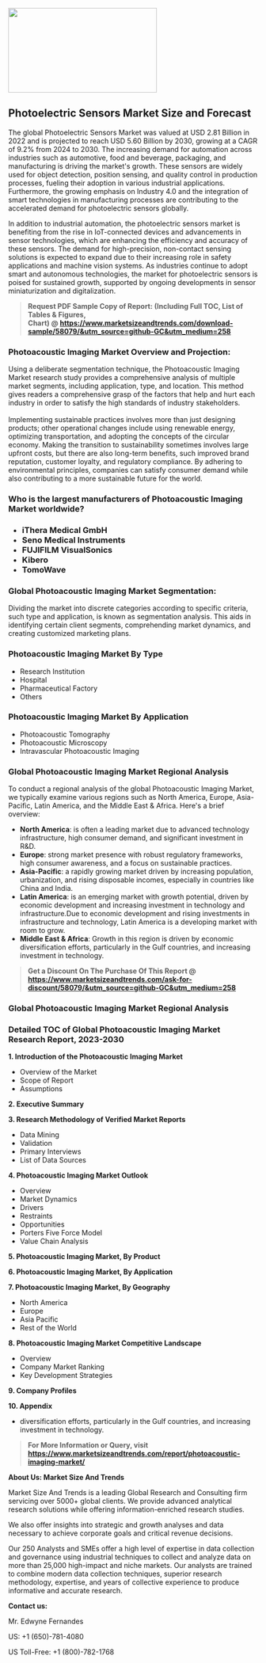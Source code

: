 <p><img class="alignnone size-medium wp-image-20088" src="https://ffe5etoiles.com/wp-content/uploads/2024/12/MST1-300x171.png" alt="" width="300" height="171" /></p><h2>Photoelectric Sensors Market Size and Forecast</h2><p>The global Photoelectric Sensors Market was valued at USD 2.81 Billion in 2022 and is projected to reach USD 5.60 Billion by 2030, growing at a CAGR of 9.2% from 2024 to 2030. The increasing demand for automation across industries such as automotive, food and beverage, packaging, and manufacturing is driving the market's growth. These sensors are widely used for object detection, position sensing, and quality control in production processes, fueling their adoption in various industrial applications. Furthermore, the growing emphasis on Industry 4.0 and the integration of smart technologies in manufacturing processes are contributing to the accelerated demand for photoelectric sensors globally.</p><p>In addition to industrial automation, the photoelectric sensors market is benefiting from the rise in IoT-connected devices and advancements in sensor technologies, which are enhancing the efficiency and accuracy of these sensors. The demand for high-precision, non-contact sensing solutions is expected to expand due to their increasing role in safety applications and machine vision systems. As industries continue to adopt smart and autonomous technologies, the market for photoelectric sensors is poised for sustained growth, supported by ongoing developments in sensor miniaturization and digitalization.</p></p><blockquote id="" class=""><strong>Request PDF Sample Copy of Report: (Including Full TOC, List of Tables &amp; Figures, Chart)&nbsp;@&nbsp;<strong><a href="https://www.marketsizeandtrends.com/download-sample/58079/&utm_source=github-GC&utm_medium=258" target="_blank">https://www.marketsizeandtrends.com/download-sample/58079/&utm_source=github-GC&utm_medium=258</a></strong></strong></blockquote><h3 id="" class="">Photoacoustic Imaging Market&nbsp;Overview and Projection:</h3><p id="" class="">Using a deliberate segmentation technique, the Photoacoustic Imaging Market research study provides a comprehensive analysis of multiple market segments, including application, type, and location. This method gives readers a comprehensive grasp of the factors that help and hurt each industry in order to satisfy the high standards of industry stakeholders. <br /> <br />Implementing sustainable practices involves more than just designing products; other operational changes include using renewable energy, optimizing transportation, and adopting the concepts of the circular economy. Making the transition to sustainability sometimes involves large upfront costs, but there are also long-term benefits, such improved brand reputation, customer loyalty, and regulatory compliance. By adhering to environmental principles, companies can satisfy consumer demand while also contributing to a more sustainable future for the world.</p><h3 id="" class="">Who is the largest manufacturers of&nbsp;Photoacoustic Imaging Market worldwide?</h3><h3 class=""><p><ul><li>iThera Medical GmbH </li><li> Seno Medical Instruments </li><li> FUJIFILM VisualSonics </li><li> Kibero </li><li> TomoWave</li></ul></p></h3><h3 id="" class="">Global&nbsp;Photoacoustic Imaging Market Segmentation:</h3><p id="" class="">Dividing the market into discrete categories according to specific criteria, such type and application, is known as segmentation analysis. This aids in identifying certain client segments, comprehending market dynamics, and creating customized marketing plans.</p><h3 id="" class="">Photoacoustic Imaging Market&nbsp;By Type</h3><p><p><ul><li>Research Institution </li><li> Hospital </li><li> Pharmaceutical Factory </li><li> Others</p></li></ul></p></p><h3 id="" class="">Photoacoustic Imaging Market&nbsp;By Application</h3><p class=""><p><ul><li>Photoacoustic Tomography </li><li> Photoacoustic Microscopy </li><li> Intravascular Photoacoustic Imaging</li></ul></p></p><h3 id="" class="">Global Photoacoustic Imaging Market Regional Analysis</h3><p id="" class="">To conduct a regional analysis of the global Photoacoustic Imaging Market, we typically examine various regions such as North America, Europe, Asia-Pacific, Latin America, and the Middle East &amp; Africa. Here's a brief overview:</p><ul><li><strong>North America</strong>: is often a leading market due to advanced technology infrastructure, high consumer demand, and significant investment in R&amp;D.</li><li><strong>Europe</strong>: strong market presence with robust regulatory frameworks, high consumer awareness, and a focus on sustainable practices.</li><li><strong>Asia-Pacific</strong>: a rapidly growing market driven by increasing population, urbanization, and rising disposable incomes, especially in countries like China and India.</li><li><strong>Latin America</strong>: is an emerging market with growth potential, driven by economic development and increasing investment in technology and infrastructure.Due to economic development and rising investments in infrastructure and technology, Latin America is a developing market with room to grow.</li><li><strong>Middle East &amp; Africa</strong>: Growth in this region is driven by economic diversification efforts, particularly in the Gulf countries, and increasing investment in technology.</li></ul><blockquote id="" class=""><strong>Get a Discount On The Purchase Of This Report @ <strong><a href="https://www.marketsizeandtrends.com/ask-for-discount/58079/&utm_source=github-GC&utm_medium=258" target="_blank">https://www.marketsizeandtrends.com/ask-for-discount/58079/&utm_source=github-GC&utm_medium=258</a></strong></strong></blockquote><h3 id="" class="">Global Photoacoustic Imaging Market Regional Analysis</h3><h3 id="" class="">Detailed TOC of Global Photoacoustic Imaging Market Research Report, 2023-2030</h3><p id="" class=""><strong>1. Introduction of the Photoacoustic Imaging Market</strong></p><ul><li>Overview of the Market</li><li>Scope of Report</li><li>Assumptions</li></ul><p id="" class=""><strong>2. Executive Summary</strong></p><p id="" class=""><strong>3. Research Methodology of Verified Market Reports</strong></p><ul><li>Data Mining</li><li>Validation</li><li>Primary Interviews</li><li>List of Data Sources</li></ul><p id="" class=""><strong>4. Photoacoustic Imaging Market Outlook</strong></p><ul><li>Overview</li><li>Market Dynamics</li><li>Drivers</li><li>Restraints</li><li>Opportunities</li><li>Porters Five Force Model</li><li>Value Chain Analysis</li></ul><p id="" class=""><strong>5. Photoacoustic Imaging Market, By Product</strong></p><p id="" class=""><strong>6. Photoacoustic Imaging Market, By Application</strong></p><p id="" class=""><strong>7. Photoacoustic Imaging Market, By Geography</strong></p><ul><li>North America</li><li>Europe</li><li>Asia Pacific</li><li>Rest of the World</li></ul><p id="" class=""><strong>8. Photoacoustic Imaging Market Competitive Landscape</strong></p><ul><li>Overview</li><li>Company Market Ranking</li><li>Key Development Strategies</li></ul><p id="" class=""><strong>9. Company Profiles</strong></p><p id="" class=""><strong>10. Appendix</strong></p><ul><li>diversification efforts, particularly in the Gulf countries, and increasing investment in technology.</li></ul><blockquote id="" class=""><strong>For More Information or Query, visit <strong><strong><a href="https://www.marketsizeandtrends.com/report/photoacoustic-imaging-market/" target="_blank">https://www.marketsizeandtrends.com/report/photoacoustic-imaging-market/</a></strong></strong></strong></blockquote><p id="" class=""><strong>About Us: Market Size And Trends</strong></p><p id="" class="">Market Size And Trends is a leading Global Research and Consulting firm servicing over 5000+ global clients. We provide advanced analytical research solutions while offering information-enriched research studies.</p><p id="" class="">We also offer insights into strategic and growth analyses and data necessary to achieve corporate goals and critical revenue decisions.</p><p id="" class="">Our 250 Analysts and SMEs offer a high level of expertise in data collection and governance using industrial techniques to collect and analyze data on more than 25,000 high-impact and niche markets. Our analysts are trained to combine modern data collection techniques, superior research methodology, expertise, and years of collective experience to produce informative and accurate research.</p><p id="" class=""><strong>Contact us:</strong></p><p id="" class="">Mr. Edwyne Fernandes</p><p id="" class="">US: +1 (650)-781-4080</p><p id="" class="">US Toll-Free: +1 (800)-782-1768</p>
